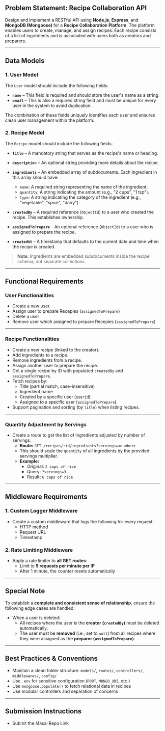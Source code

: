 ## Problem Statement: **Recipe Collaboration API**

Design and implement a RESTful API using **Node.js**, **Express**, and **MongoDB (Mongoose)** for a **Recipe Collaboration Platform**. The platform enables users to create, manage, and assign recipes. Each recipe consists of a list of ingredients and is associated with users both as creators and preparers.

---

## Data Models

### 1. **User Model**

The `User` model should include the following fields:

- **`name`** – This field is required and should store the user's name as a string.
- **`email`** – This is also a required string field and must be unique for every user in the system to avoid duplication.

The combination of these fields uniquely identifies each user and ensures clean user management within the platform.

### 2. **Recipe Model**

The `Recipe` model should include the following fields:

- **`title`** – A mandatory string that serves as the recipe's name or heading.
- **`description`** – An optional string providing more details about the recipe.
- **`ingredients`** – An embedded array of subdocuments. Each ingredient in this array should have:

  - `name`: A required string representing the name of the ingredient.
  - `quantity`: A string indicating the amount (e.g., "2 cups", "1 tsp").
  - `type`: A string indicating the category of the ingredient (e.g., "vegetable", "spice", "dairy").

- **`createdBy`** – A required reference (`ObjectId`) to a user who created the recipe. This establishes ownership.
- **`assignedToPrepare`** – An optional reference (`ObjectId`) to a user who is assigned to prepare the recipe.
- **`createdAt`** – A timestamp that defaults to the current date and time when the recipe is created.

> **Note:** Ingredients are embedded subdocuments inside the recipe schema, not separate collections.

---

## Functional Requirements

### User Functionalities

- Create a new user.
- Assign user to prepare Recepies (`assignedToPrepare`)
- Delete a user
- Remove user which assigned to prepare Recepies (`assignedToPrepare`)

---

### Recipe Functionalities

- Create a new recipe (linked to the creator).
- Add ingredients to a recipe.
- Remove ingredients from a recipe.
- Assign another user to prepare the recipe.
- Get a single recipe by ID with populated `createdBy` and `assignedToPrepare`.
- Fetch recipes by:
  - Title (partial match, case-insensitive)
  - Ingredient name
  - Created by a specific user (`userId`)
  - Assigned to a specific user (`assignedToPrepare`)
- Support pagination and sorting (by `title`) when listing recipes.

---

### Quantity Adjustment by Servings

- Create a route to get the list of ingredients adjusted by number of servings.
  - **Route:** `GET /recipes/:id/ingredients?servings=<number>`
  - This should scale the `quantity` of all ingredients by the provided servings multiplier.
  - **Example:**
    - Original: `2 cups of rice`
    - Query: `?servings=3`
    - Result: `6 cups of rice`

---

## Middleware Requirements

### 1. **Custom Logger Middleware**

- Create a custom middleware that logs the following for every request:
  - HTTP method
  - Request URL
  - Timestamp

### 2. **Rate Limiting Middleware**

- Apply a rate limiter to **all GET routes**:
  - Limit to **5 requests per minute per IP**
  - After 1 minute, the counter resets automatically

---

## Special Note

To establish a **complete and consistent sense of relationship**, ensure the following edge cases are handled:

- When a user is deleted:
  - All recipes where the user is the **creator (`createdBy`)** must be deleted automatically.
  - The user must be **removed** (i.e., set to `null`) from all recipes where they were assigned as the **preparer (`assignedToPrepare`)**.

---

## Best Practices & Conventions

- Maintain a clean folder structure: `models/`, `routes/`, `controllers/`, `middlewares/`, `config/`
- Use `.env` for sensitive configuration (`PORT`, `MONGO_URI`, etc.)
- Use `mongoose.populate()` to fetch relational data in recipes
- Use modular controllers and separation of concerns

---

## Submission Instructions

- Submit the Masai Repo Link
